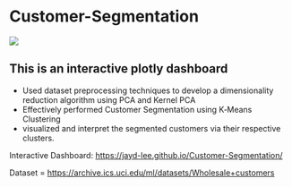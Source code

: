 # Customer-Segmentation



<img src="https://cdn.discordapp.com/attachments/1064347195987480618/1069360959895900241/segmentation-plot.png">

## This is an interactive plotly dashboard 


- Used dataset preprocessing techniques to develop a dimensionality reduction algorithm using PCA and Kernel PCA
- Effectively performed Customer Segmentation using K‑Means Clustering
- visualized and interpret the segmented customers via their respective clusters.


Interactive Dashboard: https://jayd-lee.github.io/Customer-Segmentation/

Dataset = https://archive.ics.uci.edu/ml/datasets/Wholesale+customers
